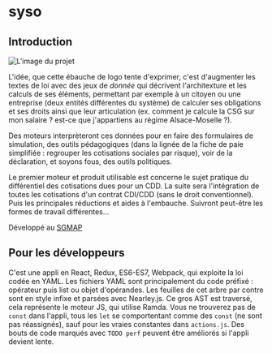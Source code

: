 # syso

Introduction
----------------------

![L'image du projet](https://github.com/laem/syso/blob/master/source/images/logo.png)

L'idée, que cette ébauche de logo tente d'exprimer, c'est d'augmenter les textes de loi avec des jeux de *donnée* qui décrivent l'architexture et les calculs de ses éléments, permettant par exemple à un citoyen ou une entreprise (deux entités différentes du système) de calculer ses obligations et ses droits ainsi que leur articulation (ex. comment je calcule la CSG sur mon salaire ? est-ce que j'appartiens au régime Alsace-Moselle ?).

Des moteurs interprèteront ces données pour en faire des formulaires de simulation, des outils pédagogiques (dans la lignée de la fiche de paie simplifiée : regrouper les cotisations sociales par risque), voir de la déclaration, et soyons fous, des outils politiques.

Le premier moteur et produit utilisable est concerne le sujet pratique du différentiel des cotisations dues pour un CDD.
La suite sera l'intégration de toutes les cotisations d'un contrat CDI/CDD (sans le droit conventionnel).
Puis les principales réductions et aides à l'embauche.
Suivront peut-être les formes de travail différentes...

Développé au [SGMAP](https://github.com/sgmap/)


Pour les développeurs
--------------------------

C'est une appli en React, Redux, ES6-ES7, Webpack, qui exploite la loi codée en YAML.
Les fichiers YAML sont principalement du code préfixé : opérateur puis list ou objet d'opérandes. Les feuilles de cet arbre par contre sont en style infixe et parsées avec Nearley.js.
Ce gros AST est traversé, cela représente le moteur JS, qui utilise Ramda.
Vous ne trouverez pas de `const` dans l'appli, tous les `let` se comportentant comme des `const` (ne sont pas réassignés), sauf pour les vraies constantes dans `actions.js`.
Des bouts de code marqués avec `TODO perf` peuvent être améliorés si l'appli devient lente.
